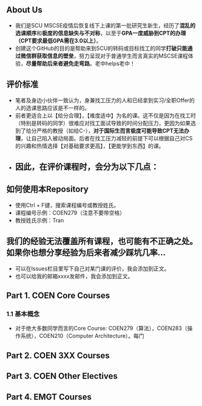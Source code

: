 ## About Us
- 我们是SCU MSCSE疫情后恢复线下上课的第一批研究生新生，经历了**混乱的选课顺序**和**极度的信息缺失与不对称**，以至于**GPA一度威胁到CPT的办理（CPT要求最低GPA需在3.0以上）**。
- 创建这个GitHub的目的是帮助来到SCU的转码或目标找工的同学**打破只能通过微信群获取信息的壁垒**，努力呈现对于普通学生而言真实的MSCSE课程体验，**尽量帮助后来者避免走弯路**。老中helps老中！

## 评价标准
- 笔者及身边小伙伴一致认为，身兼找工压力的人和已经拿到实习/全职Offer的人的选课思路应该是不一样的。
- 前者更适合上以【给分合理】，【难度适中】为名的课。这不仅是因为在找工时（特别是转码的同学）很难应对找工面试导致的时间分配压力，更因为如果选到了给分严格的教授（如给C-），**对于国际生而言极度可能导致CPT无法办理**，让自己陷入被动局面。后者在找工压力减轻的前提下可以根据自己对CS的兴趣和热情选择【对基础要求更高】，【更能学到东西】的课。
- 因此，在评价课程时，会分为以下几点：
  - 


## 如何使用本Repository
- 使用Ctrl + F键，搜索课程编号或教授姓氏。
- 课程编号示例：COEN279（注意不要带空格）
- 教授姓氏示例：Tran

## 我们的经验无法覆盖所有课程，也可能有不正确之处。如果你也想分享经验为后来者减少踩坑几率...
- 可以在Issues栏目里写下自己对某门课的评价，我会添加到正文。
- 也可以给我的邮箱xxxx发邮件，我会添加到正文。


## Part 1. COEN Core Courses
### 1.1 基本概念
- 对于绝大多数同学而言的Core Course: COEN279（算法），COEN283（操作系统），COEN210（Computer Architecture）。每门


## Part 2. COEN 3XX Courses



## Part 3. COEN Other Electives



## Part 4. EMGT Courses
